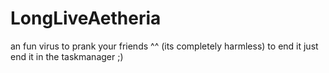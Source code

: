 # LongLiveAetheria
an fun virus to prank your friends ^^ (its completely harmless) to end it just end it in the taskmanager ;)
